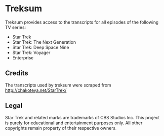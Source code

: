 # Treksum

Treksum provides access to the transcripts for all episodes of the following TV
series:

* Star Trek
* Star Trek: The Next Generation
* Star Trek: Deep Space Nine
* Star Trek: Voyager
* Enterprise

## Credits

The transcripts used by treksum were scraped from http://chakoteya.net/StarTrek/

## Legal

Star Trek and related marks are trademarks of CBS Studios Inc. This project is
purely for educational and entertainment purposes only. All other copyrights
remain property of their respective owners.
